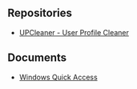 ## Repositories
* [UPCleaner - User Profile Cleaner](https://github.com/ermannog/UPCleaner)

## Documents
* [Windows Quick Access](docs/WindowsQuickAccess.md)
